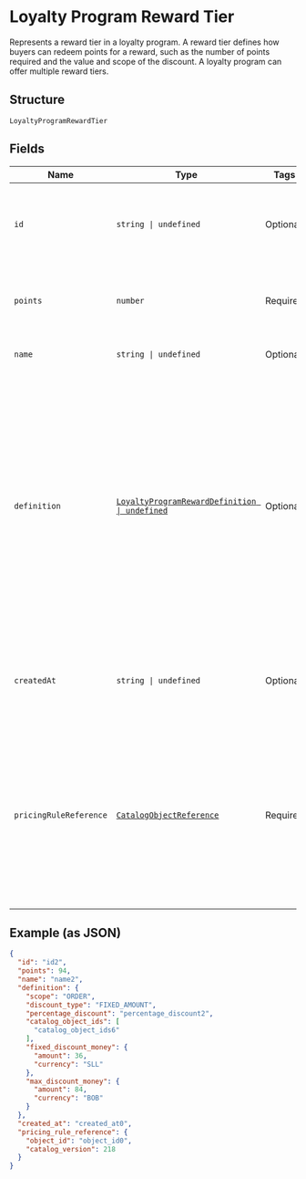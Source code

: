 <!-- Optimized: 2025-10-06 -->
<!-- RPM: 1.6.2.1.1.6.2.1_loyalty-program-reward-tier_20251006 -->
<!-- Session: E2E RPM DNA Application -->
<!-- AOM: RND (Reggie & Dro) -->
<!-- COI: TECHNOLOGY -->
<!-- RPM: HIGH -->
<!-- ACTION: BUILD -->


# Loyalty Program Reward Tier

Represents a reward tier in a loyalty program. A reward tier defines how buyers can redeem points for a reward, such as the number of points required and the value and scope of the discount. A loyalty program can offer multiple reward tiers.

## Structure

`LoyaltyProgramRewardTier`

## Fields

| Name | Type | Tags | Description |
|  --- | --- | --- | --- |
| `id` | `string \| undefined` | Optional | The Square-assigned ID of the reward tier.<br>**Constraints**: *Maximum Length*: `36` |
| `points` | `number` | Required | The points exchanged for the reward tier.<br>**Constraints**: `>= 1` |
| `name` | `string \| undefined` | Optional | The name of the reward tier. |
| `definition` | [`LoyaltyProgramRewardDefinition \| undefined`](../../doc/models/loyalty-program-reward-definition.md) | Optional | Provides details about the reward tier discount. DEPRECATED at version 2020-12-16. Discount details<br>are now defined using a catalog pricing rule and other catalog objects. For more information, see<br>[Getting discount details for a reward tier](https://developer.squareup.com/docs/loyalty-api/loyalty-rewards#get-discount-details). |
| `createdAt` | `string \| undefined` | Optional | The timestamp when the reward tier was created, in RFC 3339 format. |
| `pricingRuleReference` | [`CatalogObjectReference`](../../doc/models/catalog-object-reference.md) | Required | A reference to a Catalog object at a specific version. In general this is<br>used as an entry point into a graph of catalog objects, where the objects exist<br>at a specific version. |

## Example (as JSON)

```json
{
  "id": "id2",
  "points": 94,
  "name": "name2",
  "definition": {
    "scope": "ORDER",
    "discount_type": "FIXED_AMOUNT",
    "percentage_discount": "percentage_discount2",
    "catalog_object_ids": [
      "catalog_object_ids6"
    ],
    "fixed_discount_money": {
      "amount": 36,
      "currency": "SLL"
    },
    "max_discount_money": {
      "amount": 84,
      "currency": "BOB"
    }
  },
  "created_at": "created_at0",
  "pricing_rule_reference": {
    "object_id": "object_id0",
    "catalog_version": 218
  }
}
```
